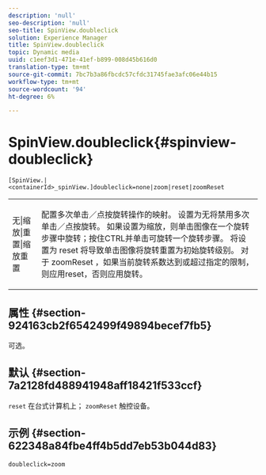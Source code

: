 ```yaml
---
description: 'null'
seo-description: 'null'
seo-title: SpinView.doubleclick
solution: Experience Manager
title: SpinView.doubleclick
topic: Dynamic media
uuid: c1eef3d1-471e-41ef-b899-008d45b616d0
translation-type: tm+mt
source-git-commit: 7bc7b3a86fbcdc57cfdc31745fae3afc06e44b15
workflow-type: tm+mt
source-wordcount: '94'
ht-degree: 6%

---
```



# SpinView.doubleclick{#spinview-doubleclick}

`[SpinView.|<containerId>_spinView.]doubleclick=none|zoom|reset|zoomReset`

<table id="table_E314540D347D47699C04EB80D20C0721"> 
 <tbody> 
  <tr> 
   <td colname="col1"> <p> <span class="codeph"> 无|缩放|重置|缩放重置  </span> </p> </td> 
   <td colname="col2"> <p> 配置多次单击／点按旋转操作的映射。 设置为<span class="codeph">无</span>将禁用多次单击／点按旋转。 如果设置为<span class="codeph">缩放</span>，则单击图像在一个旋转步骤中旋转；按住CTRL并单击可旋转一个旋转步骤。 将设置为<span class="codeph"> reset </span>将导致单击图像将旋转重置为初始旋转级别。 对于<span class="codeph"> zoomReset </span>，如果当前旋转系数达到或超过指定的限制，则应用reset，否则应用旋转。 </p> </td> 
  </tr> 
 </tbody> 
</table>

## 属性 {#section-924163cb2f6542499f49894becef7fb5}

可选。

## 默认 {#section-7a2128fd488941948aff18421f533ccf}

`reset` 在台式计算机上； `zoomReset` 触控设备。

## 示例 {#section-622348a84fbe4ff4b5dd7eb53b044d83}

`doubleclick=zoom`
